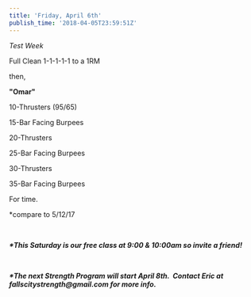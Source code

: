 ```yaml
---
title: 'Friday, April 6th'
publish_time: '2018-04-05T23:59:51Z'
---
```


*Test Week*

Full Clean 1-1-1-1-1 to a 1RM

then,

**"Omar"**

10-Thrusters (95/65)

15-Bar Facing Burpees

20-Thrusters

25-Bar Facing Burpees

30-Thrusters

35-Bar Facing Burpees

For time.

\*compare to 5/12/17

 

***\*This Saturday is our free class at 9:00 & 10:00am so invite a
friend!***

 

***\*The next Strength Program will start April 8th.  Contact Eric at***
***fallscitystrength\@gmail.com for more info.***
